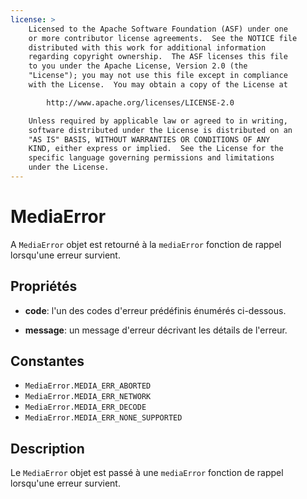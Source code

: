 ```yaml
---
license: >
    Licensed to the Apache Software Foundation (ASF) under one
    or more contributor license agreements.  See the NOTICE file
    distributed with this work for additional information
    regarding copyright ownership.  The ASF licenses this file
    to you under the Apache License, Version 2.0 (the
    "License"); you may not use this file except in compliance
    with the License.  You may obtain a copy of the License at

        http://www.apache.org/licenses/LICENSE-2.0

    Unless required by applicable law or agreed to in writing,
    software distributed under the License is distributed on an
    "AS IS" BASIS, WITHOUT WARRANTIES OR CONDITIONS OF ANY
    KIND, either express or implied.  See the License for the
    specific language governing permissions and limitations
    under the License.
---
```


# MediaError

A `MediaError` objet est retourné à la `mediaError` fonction de rappel lorsqu'une erreur survient.

## Propriétés

*   **code**: l'un des codes d'erreur prédéfinis énumérés ci-dessous.

*   **message**: un message d'erreur décrivant les détails de l'erreur.

## Constantes

*   `MediaError.MEDIA_ERR_ABORTED`
*   `MediaError.MEDIA_ERR_NETWORK`
*   `MediaError.MEDIA_ERR_DECODE`
*   `MediaError.MEDIA_ERR_NONE_SUPPORTED`

## Description

Le `MediaError` objet est passé à une `mediaError` fonction de rappel lorsqu'une erreur survient.